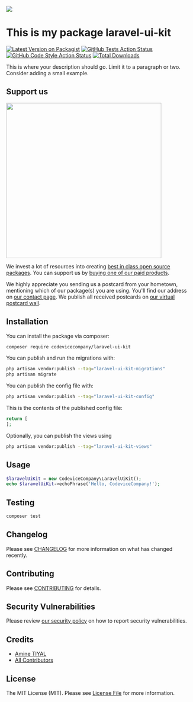 
[<img src="https://github-ads.s3.eu-central-1.amazonaws.com/support-ukraine.svg?t=1" />](https://supportukrainenow.org)

# This is my package laravel-ui-kit

[![Latest Version on Packagist](https://img.shields.io/packagist/v/codevicecompany/laravel-ui-kit.svg?style=flat-square)](https://packagist.org/packages/codevicecompany/laravel-ui-kit)
[![GitHub Tests Action Status](https://img.shields.io/github/workflow/status/codevicecompany/laravel-ui-kit/run-tests?label=tests)](https://github.com/codevicecompany/laravel-ui-kit/actions?query=workflow%3Arun-tests+branch%3Amain)
[![GitHub Code Style Action Status](https://img.shields.io/github/workflow/status/codevicecompany/laravel-ui-kit/Check%20&%20fix%20styling?label=code%20style)](https://github.com/codevicecompany/laravel-ui-kit/actions?query=workflow%3A"Check+%26+fix+styling"+branch%3Amain)
[![Total Downloads](https://img.shields.io/packagist/dt/codevicecompany/laravel-ui-kit.svg?style=flat-square)](https://packagist.org/packages/codevicecompany/laravel-ui-kit)

This is where your description should go. Limit it to a paragraph or two. Consider adding a small example.

## Support us

[<img src="https://github-ads.s3.eu-central-1.amazonaws.com/laravel-ui-kit.jpg?t=1" width="419px" />](https://spatie.be/github-ad-click/laravel-ui-kit)

We invest a lot of resources into creating [best in class open source packages](https://spatie.be/open-source). You can support us by [buying one of our paid products](https://spatie.be/open-source/support-us).

We highly appreciate you sending us a postcard from your hometown, mentioning which of our package(s) you are using. You'll find our address on [our contact page](https://spatie.be/about-us). We publish all received postcards on [our virtual postcard wall](https://spatie.be/open-source/postcards).

## Installation

You can install the package via composer:

```bash
composer require codevicecompany/laravel-ui-kit
```

You can publish and run the migrations with:

```bash
php artisan vendor:publish --tag="laravel-ui-kit-migrations"
php artisan migrate
```

You can publish the config file with:

```bash
php artisan vendor:publish --tag="laravel-ui-kit-config"
```

This is the contents of the published config file:

```php
return [
];
```

Optionally, you can publish the views using

```bash
php artisan vendor:publish --tag="laravel-ui-kit-views"
```

## Usage

```php
$laravelUiKit = new CodeviceCompany\LaravelUiKit();
echo $laravelUiKit->echoPhrase('Hello, CodeviceCompany!');
```

## Testing

```bash
composer test
```

## Changelog

Please see [CHANGELOG](CHANGELOG.md) for more information on what has changed recently.

## Contributing

Please see [CONTRIBUTING](https://github.com/spatie/.github/blob/main/CONTRIBUTING.md) for details.

## Security Vulnerabilities

Please review [our security policy](../../security/policy) on how to report security vulnerabilities.

## Credits

- [Amine TIYAL](https://github.com/CodeviceCompany)
- [All Contributors](../../contributors)

## License

The MIT License (MIT). Please see [License File](LICENSE.md) for more information.
